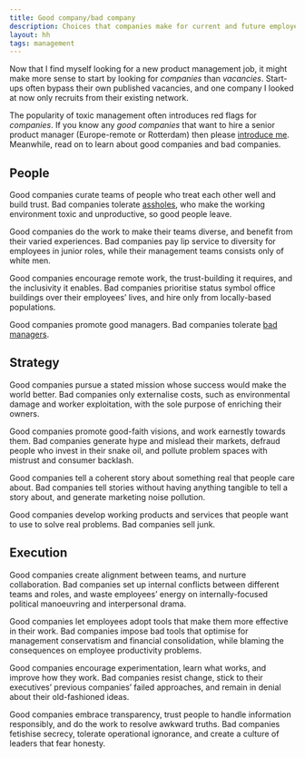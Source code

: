 ```yaml
---
title: Good company/bad company
description: Choices that companies make for current and future employees
layout: hh
tags: management
---
```


Now that I find myself looking for a new product management job,
it might make more sense to start by looking for _companies_ than _vacancies_.
Start-ups often bypass their own published vacancies,
and one company I looked at now only recruits from their existing network.

The popularity of toxic management often introduces red flags for _companies_.
If you know any _good companies_ that want to hire a senior product manager (Europe-remote or Rotterdam)
then please [introduce me](/contact).
Meanwhile, read on to learn about good companies and bad companies.

## People

Good companies curate teams of people who treat each other well and build trust.
Bad companies tolerate [assholes](https://www.bobsutton.net/book/no-asshole-rule/),
who make the working environment toxic and unproductive, so good people leave.

Good companies do the work to make their teams diverse, and benefit from their varied experiences.
Bad companies pay lip service to diversity for employees in junior roles,
while their management teams consists only of white men.

Good companies encourage remote work, the trust-building it requires, and the inclusivity it enables.
Bad companies prioritise status symbol office buildings over their employees’ lives,
and hire only from locally-based populations.

Good companies promote good managers.
Bad companies tolerate [bad managers](good-manager-bad-manager).

## Strategy

Good companies pursue a stated mission whose success would make the world better.
Bad companies only externalise costs, such as environmental damage and worker exploitation,
with the sole purpose of enriching their owners.

Good companies promote good-faith visions, and work earnestly towards them.
Bad companies generate hype and mislead their markets, defraud people who invest in their snake oil,
and pollute problem spaces with mistrust and consumer backlash.

Good companies tell a coherent story about something real that people care about.
Bad companies tell stories without having anything tangible to tell a story about,
and generate marketing noise pollution.

Good companies develop working products and services that people want to use to solve real problems.
Bad companies sell junk.

## Execution

Good companies create alignment between teams, and nurture collaboration.
Bad companies set up internal conflicts between different teams and roles,
and waste employees’ energy on internally-focused political manoeuvring and interpersonal drama.

Good companies let employees adopt tools that make them more effective in their work.
Bad companies impose bad tools that optimise for management conservatism and financial consolidation,
while blaming the consequences on employee productivity problems.

Good companies encourage experimentation, learn what works, and improve how they work.
Bad companies resist change, stick to their executives’ previous companies’ failed approaches,
and remain in denial about their old-fashioned ideas.

Good companies embrace transparency, trust people to handle information responsibly,
and do the work to resolve awkward truths.
Bad companies fetishise secrecy, tolerate operational ignorance,
and create a culture of leaders that fear honesty.
